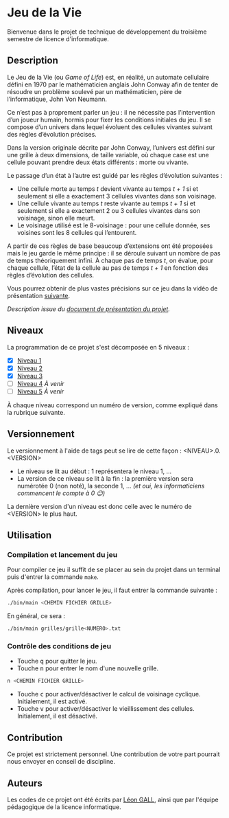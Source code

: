# Jeu de la Vie

Bienvenue dans le projet de technique de développement du troisième semestre de licence d'informatique.

## Description

Le Jeu de la Vie (ou _Game of Life_) est, en réalité, un automate cellulaire défini en 1970 par le mathématicien anglais John Conway afin de tenter de résoudre un problème soulevé par un mathématicien, père de l’informatique, John Von Neumann.

Ce n’est pas à proprement parler un jeu : il ne nécessite pas l’intervention d’un joueur humain, hormis pour fixer les conditions initiales du jeu. Il se compose d’un univers dans lequel évoluent des cellules vivantes suivant des règles d’évolution précises.

Dans la version originale décrite par John Conway, l’univers est défini sur une grille à deux dimensions, de taille variable, où chaque case est une cellule pouvant prendre deux états différents : morte ou vivante.

Le passage d’un état à l’autre est guidé par les règles d’évolution suivantes :

- Une cellule morte au temps _t_ devient vivante au temps _t + 1_ si et seulement si elle a exactement 3 cellules vivantes dans son voisinage.
- Une cellule vivante au temps _t_ reste vivante au temps _t + 1_ si et seulement si elle a exactement 2 ou 3 cellules vivantes dans son voisinage, sinon elle meurt.
- Le voisinage utilisé est le 8-voisinage : pour une cellule donnée, ses voisines sont les 8 cellules qui l’entourent.

A partir de ces règles de base beaucoup d’extensions ont été proposées mais le jeu garde le même principe : il se déroule suivant un nombre de pas de temps théoriquement infini. À chaque pas de temps _t_, on évalue, pour chaque cellule, l’état de la cellule au pas de temps _t + 1_ en fonction des règles d’évolution des cellules.

Vous pourrez obtenir de plus vastes précisions sur ce jeu dans la vidéo de présentation [suivante](https://youtu.be/S-W0NX97DB0).

_Description issue du [document de présentation du projet](https://moodle.unistra.fr/pluginfile.php/557566/mod_resource/content/0/Sujets_de_TP/presentation.pdf)._

## Niveaux

La programmation de ce projet s'est décomposée en 5 niveaux :

- [x] [Niveau 1](https://moodle.unistra.fr/pluginfile.php/557570/mod_resource/content/5/GoL_niveau1.pdf)
- [x] [Niveau 2](https://moodle.unistra.fr/pluginfile.php/557571/mod_resource/content/7/GoL_niveau2.pdf)
- [x] [Niveau 3](https://moodle.unistra.fr/pluginfile.php/557572/mod_resource/content/5/GoL_niveau3.pdf)
- [ ] [Niveau 4]() _À venir_
- [ ] [Niveau 5]() _À venir_

À chaque niveau correspond un numéro de version, comme expliqué dans la rubrique suivante.

## Versionnement

Le versionnement à l'aide de tags peut se lire de cette façon : \<NIVEAU\>.0.\<VERSION\>

- Le niveau se lit au début : 1 représentera le niveau 1, ...
- La version de ce niveau se lit à la fin : la première version sera numérotée 0 (non noté), la seconde 1, ... _(et oui, les informaticiens commencent le compte à 0 :wink:)_

La dernière version d'un niveau est donc celle avec le numéro de \<VERSION\> le plus haut.

## Utilisation
### Compilation et lancement du jeu

Pour compiler ce jeu il suffit de se placer au sein du projet dans un terminal puis d'entrer la commande `make`.

Après compilation, pour lancer le jeu, il faut entrer la commande suivante :
```bash
./bin/main <CHEMIN FICHIER GRILLE>
```
En général, ce sera :
```bash
./bin/main grilles/grille<NUMERO>.txt
```

### Contrôle des conditions de jeu

- Touche <kbd>q</kbd> pour quitter le jeu.
- Touche <kbd>n</kbd> pour entrer le nom d'une nouvelle grille.
```bash
n <CHEMIN FICHIER GRILLE>
```
- Touche <kbd>c</kbd> pour activer/désactiver le calcul de voisinage cyclique. Initialement, il est activé.
- Touche <kbd>v</kbd> pour activer/désactiver le vieillissement des cellules. Initialement, il est désactivé.


## Contribution

Ce projet est strictement personnel. Une contribution de votre part pourrait nous envoyer en conseil de discipline.

## Auteurs

Les codes de ce projet ont été écrits par [Léon GALL](@lgall), ainsi que par l'équipe pédagogique de la licence informatique.
